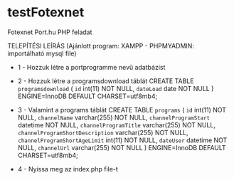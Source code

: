 # testFotexnet
Fotexnet Port.hu PHP feladat

TELEPÍTÉSI LEÍRÁS
(Ajánlott program: XAMPP - PHPMYADMIN: importálható mysql file)

* 1 - Hozzuk létre a portprogramme nevű adatbázist

* 2 - Hozzuk létre a programsdownload táblát
   CREATE TABLE `programsdownload` (
  `id` int(11) NOT NULL,
  `dateLoad` date NOT NULL
  ) ENGINE=InnoDB DEFAULT CHARSET=utf8mb4;

* 3 - Valamint a programs táblát
   CREATE TABLE `programs` (
  `id` int(11) NOT NULL,
  `channelName` varchar(255) NOT NULL,
  `channelProgramStart` datetime NOT NULL,
  `channelProgramTitle` varchar(255) NOT NULL,
  `channelProgramShortDescription` varchar(255) NOT NULL,
  `channelProgramShortAgeLimit` int(11) NOT NULL,
  `dateUser` datetime NOT NULL,
  `channelUrl` varchar(255) NOT NULL
) ENGINE=InnoDB DEFAULT CHARSET=utf8mb4;

* 4 - Nyissa meg az index.php file-t

